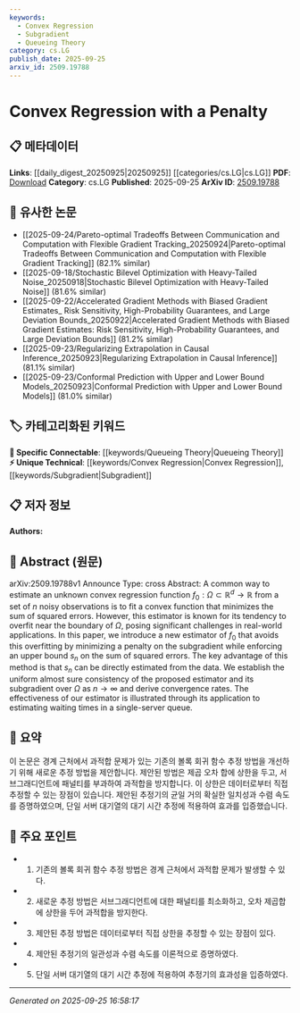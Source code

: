 ```yaml
---
keywords:
  - Convex Regression
  - Subgradient
  - Queueing Theory
category: cs.LG
publish_date: 2025-09-25
arxiv_id: 2509.19788
---
```


<!-- KEYWORD_LINKING_METADATA:
{
  "processed_timestamp": "2025-09-25T16:58:17.783542",
  "vocabulary_version": "1.0",
  "selected_keywords": [
    "Convex Regression",
    "Subgradient",
    "Queueing Theory"
  ],
  "rejected_keywords": [],
  "similarity_scores": {
    "Convex Regression": 0.75,
    "Subgradient": 0.78,
    "Queueing Theory": 0.8
  },
  "extraction_method": "AI_prompt_based",
  "budget_applied": true,
  "candidates_json": {
    "candidates": [
      {
        "surface": "Convex Regression",
        "canonical": "Convex Regression",
        "aliases": [
          "Convex Function Estimation"
        ],
        "category": "unique_technical",
        "rationale": "Convex regression is a specific statistical method that is central to the paper's contribution.",
        "novelty_score": 0.7,
        "connectivity_score": 0.6,
        "specificity_score": 0.8,
        "link_intent_score": 0.75
      },
      {
        "surface": "Subgradient",
        "canonical": "Subgradient",
        "aliases": [
          "Subgradient Method"
        ],
        "category": "unique_technical",
        "rationale": "The subgradient is a key mathematical concept used in the proposed estimator, linking it to optimization techniques.",
        "novelty_score": 0.65,
        "connectivity_score": 0.7,
        "specificity_score": 0.75,
        "link_intent_score": 0.78
      },
      {
        "surface": "Single-Server Queue",
        "canonical": "Queueing Theory",
        "aliases": [
          "Queueing Model",
          "Single-Server Model"
        ],
        "category": "specific_connectable",
        "rationale": "Queueing theory is relevant for applications of the estimator, providing a bridge to operational research.",
        "novelty_score": 0.6,
        "connectivity_score": 0.85,
        "specificity_score": 0.7,
        "link_intent_score": 0.8
      }
    ],
    "ban_list_suggestions": [
      "Penalty",
      "Estimator",
      "Sum of Squared Errors"
    ]
  },
  "decisions": [
    {
      "candidate_surface": "Convex Regression",
      "resolved_canonical": "Convex Regression",
      "decision": "linked",
      "scores": {
        "novelty": 0.7,
        "connectivity": 0.6,
        "specificity": 0.8,
        "link_intent": 0.75
      }
    },
    {
      "candidate_surface": "Subgradient",
      "resolved_canonical": "Subgradient",
      "decision": "linked",
      "scores": {
        "novelty": 0.65,
        "connectivity": 0.7,
        "specificity": 0.75,
        "link_intent": 0.78
      }
    },
    {
      "candidate_surface": "Single-Server Queue",
      "resolved_canonical": "Queueing Theory",
      "decision": "linked",
      "scores": {
        "novelty": 0.6,
        "connectivity": 0.85,
        "specificity": 0.7,
        "link_intent": 0.8
      }
    }
  ]
}
-->

# Convex Regression with a Penalty

## 📋 메타데이터

**Links**: [[daily_digest_20250925|20250925]] [[categories/cs.LG|cs.LG]]
**PDF**: [Download](https://arxiv.org/pdf/2509.19788.pdf)
**Category**: cs.LG
**Published**: 2025-09-25
**ArXiv ID**: [2509.19788](https://arxiv.org/abs/2509.19788)

## 🔗 유사한 논문
- [[2025-09-24/Pareto-optimal Tradeoffs Between Communication and Computation with Flexible Gradient Tracking_20250924|Pareto-optimal Tradeoffs Between Communication and Computation with Flexible Gradient Tracking]] (82.1% similar)
- [[2025-09-18/Stochastic Bilevel Optimization with Heavy-Tailed Noise_20250918|Stochastic Bilevel Optimization with Heavy-Tailed Noise]] (81.6% similar)
- [[2025-09-22/Accelerated Gradient Methods with Biased Gradient Estimates_ Risk Sensitivity, High-Probability Guarantees, and Large Deviation Bounds_20250922|Accelerated Gradient Methods with Biased Gradient Estimates: Risk Sensitivity, High-Probability Guarantees, and Large Deviation Bounds]] (81.2% similar)
- [[2025-09-23/Regularizing Extrapolation in Causal Inference_20250923|Regularizing Extrapolation in Causal Inference]] (81.1% similar)
- [[2025-09-23/Conformal Prediction with Upper and Lower Bound Models_20250923|Conformal Prediction with Upper and Lower Bound Models]] (81.0% similar)

## 🏷️ 카테고리화된 키워드
**🔗 Specific Connectable**: [[keywords/Queueing Theory|Queueing Theory]]
**⚡ Unique Technical**: [[keywords/Convex Regression|Convex Regression]], [[keywords/Subgradient|Subgradient]]

## 📋 저자 정보

**Authors:** 

## 📄 Abstract (원문)

arXiv:2509.19788v1 Announce Type: cross 
Abstract: A common way to estimate an unknown convex regression function $f_0: \Omega \subset \mathbb{R}^d \rightarrow \mathbb{R}$ from a set of $n$ noisy observations is to fit a convex function that minimizes the sum of squared errors. However, this estimator is known for its tendency to overfit near the boundary of $\Omega$, posing significant challenges in real-world applications. In this paper, we introduce a new estimator of $f_0$ that avoids this overfitting by minimizing a penalty on the subgradient while enforcing an upper bound $s_n$ on the sum of squared errors. The key advantage of this method is that $s_n$ can be directly estimated from the data. We establish the uniform almost sure consistency of the proposed estimator and its subgradient over $\Omega$ as $n \rightarrow \infty$ and derive convergence rates. The effectiveness of our estimator is illustrated through its application to estimating waiting times in a single-server queue.

## 📝 요약

이 논문은 경계 근처에서 과적합 문제가 있는 기존의 볼록 회귀 함수 추정 방법을 개선하기 위해 새로운 추정 방법을 제안합니다. 제안된 방법은 제곱 오차 합에 상한을 두고, 서브그래디언트에 패널티를 부과하여 과적합을 방지합니다. 이 상한은 데이터로부터 직접 추정할 수 있는 장점이 있습니다. 제안된 추정기의 균일 거의 확실한 일치성과 수렴 속도를 증명하였으며, 단일 서버 대기열의 대기 시간 추정에 적용하여 효과를 입증했습니다.

## 🎯 주요 포인트

- 1. 기존의 볼록 회귀 함수 추정 방법은 경계 근처에서 과적합 문제가 발생할 수 있다.
- 2. 새로운 추정 방법은 서브그래디언트에 대한 패널티를 최소화하고, 오차 제곱합에 상한을 두어 과적합을 방지한다.
- 3. 제안된 추정 방법은 데이터로부터 직접 상한을 추정할 수 있는 장점이 있다.
- 4. 제안된 추정기의 일관성과 수렴 속도를 이론적으로 증명하였다.
- 5. 단일 서버 대기열의 대기 시간 추정에 적용하여 추정기의 효과성을 입증하였다.


---

*Generated on 2025-09-25 16:58:17*